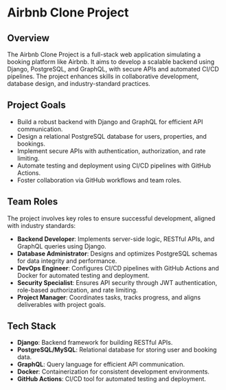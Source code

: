 # Airbnb Clone Project

## Overview
The Airbnb Clone Project is a full-stack web application simulating a booking platform like Airbnb. It aims to develop a scalable backend using Django, PostgreSQL, and GraphQL, with secure APIs and automated CI/CD pipelines. The project enhances skills in collaborative development, database design, and industry-standard practices.

## Project Goals
- Build a robust backend with Django and GraphQL for efficient API communication.
- Design a relational PostgreSQL database for users, properties, and bookings.
- Implement secure APIs with authentication, authorization, and rate limiting.
- Automate testing and deployment using CI/CD pipelines with GitHub Actions.
- Foster collaboration via GitHub workflows and team roles.

## Team Roles
The project involves key roles to ensure successful development, aligned with industry standards:

- **Backend Developer**: Implements server-side logic, RESTful APIs, and GraphQL queries using Django.
- **Database Administrator**: Designs and optimizes PostgreSQL schemas for data integrity and performance.
- **DevOps Engineer**: Configures CI/CD pipelines with GitHub Actions and Docker for automated testing and deployment.
- **Security Specialist**: Ensures API security through JWT authentication, role-based authorization, and rate limiting.
- **Project Manager**: Coordinates tasks, tracks progress, and aligns deliverables with project goals.

## Tech Stack
- **Django**: Backend framework for building RESTful APIs.
- **PostgreSQL/MySQL**: Relational database for storing user and booking data.
- **GraphQL**: Query language for efficient API communication.
- **Docker**: Containerization for consistent development environments.
- **GitHub Actions**: CI/CD tool for automated testing and deployment.
